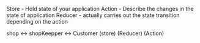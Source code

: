 Store - Hold state of your application 
Action - Describe the changes in the state of application
Reducer - actually carries out the state transition depending on the action 

shop <-> shopKeepper <-> Customer
(store)    (Reducer)      (Action) 
